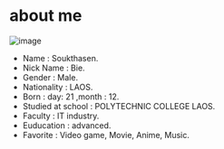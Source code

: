 # about me
![image](C:\Git\Bie-persona-iluminada.github.io\img)
+ Name : Soukthasen.
+ Nick Name : Bie.
+ Gender : Male.
+ Nationality : LAOS.
+ Born : day: 21 ,month : 12.
+ Studied at school : POLYTECHNIC COLLEGE LAOS.
+ Faculty : IT industry.
+ Euducation : advanced.
+ Favorite : Video game, Movie, Anime, Music.
    